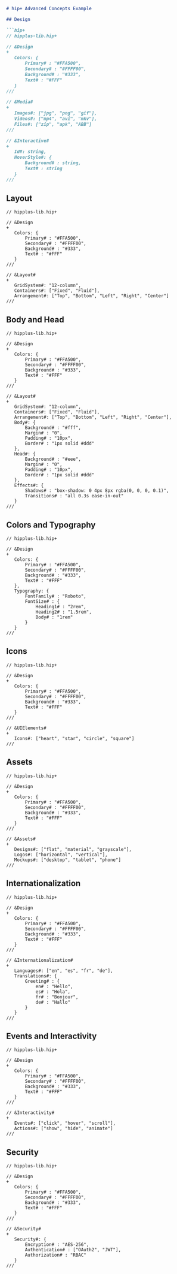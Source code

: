  

```markdown
# hip+ Advanced Concepts Example

## Design

```hip+
// hipplus-lib.hip+

// &Design
+
   Colors: {
       Primary# : "#FFA500",
       Secondary# : "#FFFF00",
       Background# : "#333",
       Text# : "#FFF"
   }
///

// &Media#
+
   Images#: ["jpg", "png", "gif"],
   Videos#: ["mp4", "avi", "mkv"],
   Files#: ["zip", "apk", "ABB"]
///

// &Interactive#
+
   Id#: string,
   HoverStyle#: {
       Background# : string,
       Text# : string
   }
///
```

## Layout

```hip+
// hipplus-lib.hip+

// &Design
+
   Colors: {
       Primary# : "#FFA500",
       Secondary# : "#FFFF00",
       Background# : "#333",
       Text# : "#FFF"
   }
///

// &Layout#
+
   GridSystem#: "12-column",
   Containers#: ["Fixed", "Fluid"],
   Arrangement#: ["Top", "Bottom", "Left", "Right", "Center"]
///
```

## Body and Head

```hip+
// hipplus-lib.hip+

// &Design
+
   Colors: {
       Primary# : "#FFA500",
       Secondary# : "#FFFF00",
       Background# : "#333",
       Text# : "#FFF"
   }
///

// &Layout#
+
   GridSystem#: "12-column",
   Containers#: ["Fixed", "Fluid"],
   Arrangement#: ["Top", "Bottom", "Left", "Right", "Center"],
   Body#: {
       Background# : "#fff",
       Margin# : "0",
       Padding# : "10px",
       Border# : "1px solid #ddd"
   },
   Head#: {
       Background# : "#eee",
       Margin# : "0",
       Padding# : "10px",
       Border# : "1px solid #ddd"
   },
   Effects#: {
       Shadows# : "box-shadow: 0 4px 8px rgba(0, 0, 0, 0.1)",
       Transitions# : "all 0.3s ease-in-out"
   }
///
```

## Colors and Typography

```hip+
// hipplus-lib.hip+

// &Design
+
   Colors: {
       Primary# : "#FFA500",
       Secondary# : "#FFFF00",
       Background# : "#333",
       Text# : "#FFF"
   },
   Typography: {
       FontFamily# : "Roboto",
       FontSize# : {
           Heading1# : "2rem",
           Heading2# : "1.5rem",
           Body# : "1rem"
       }
   }
///
```

## Icons

```hip+
// hipplus-lib.hip+

// &Design
+
   Colors: {
       Primary# : "#FFA500",
       Secondary# : "#FFFF00",
       Background# : "#333",
       Text# : "#FFF"
   }
///

// &UIElements#
+
   Icons#: ["heart", "star", "circle", "square"]
///
```

## Assets

```hip+
// hipplus-lib.hip+

// &Design
+
   Colors: {
       Primary# : "#FFA500",
       Secondary# : "#FFFF00",
       Background# : "#333",
       Text# : "#FFF"
   }
///

// &Assets#
+
   Designs#: ["flat", "material", "grayscale"],
   Logos#: ["horizontal", "vertical"],
   Mockups#: ["desktop", "tablet", "phone"]
///
```

## Internationalization

```hip+
// hipplus-lib.hip+

// &Design
+
   Colors: {
       Primary# : "#FFA500",
       Secondary# : "#FFFF00",
       Background# : "#333",
       Text# : "#FFF"
   }
///

// &Internationalization#
+
   Languages#: ["en", "es", "fr", "de"],
   Translations#: {
       Greeting# : {
           en# : "Hello",
           es# : "Hola",
           fr# : "Bonjour",
           de# : "Hallo"
       }
   }
///
```

## Events and Interactivity

```hip+
// hipplus-lib.hip+

// &Design
+
   Colors: {
       Primary# : "#FFA500",
       Secondary# : "#FFFF00",
       Background# : "#333",
       Text# : "#FFF"
   }
///

// &Interactivity#
+
   Events#: ["click", "hover", "scroll"],
   Actions#: ["show", "hide", "animate"]
///
```

## Security

```hip+
// hipplus-lib.hip+

// &Design
+
   Colors: {
       Primary# : "#FFA500",
       Secondary# : "#FFFF00",
       Background# : "#333",
       Text# : "#FFF"
   }
///

// &Security#
+
   Security#: {
       Encryption# : "AES-256",
       Authentication# : ["OAuth2", "JWT"],
       Authorization# : "RBAC"
   }
///
``` 
